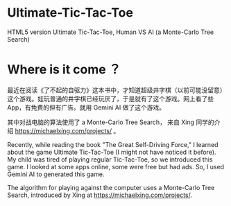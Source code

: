 # Ultimate-Tic-Tac-Toe

HTML5 version Ultimate Tic-Tac-Toe, Human VS AI (a Monte-Carlo Tree Search)

# Where is it come ？

最近在阅读《了不起的自驱力》这本书中，才知道超级井字棋（以前可能没留意）这个游戏。娃玩普通的井字棋已经玩厌了，于是就有了这个游戏。网上看了些 App，有免费的但有广告。就用 Gemini AI 做了这个游戏。

其中对战电脑的算法使用了 a Monte-Carlo Tree Search， 来自 Xing 同学的介绍 https://michaelxing.com/projects/ 。

Recently, while reading the book "The Great Self-Driving Force," I learned about the game Ultimate Tic-Tac-Toe (I might not have noticed it before). My child was tired of playing regular Tic-Tac-Toe, so we introduced this game. I looked at some apps online, some were free but had ads. So, I used Gemini AI to generated this game.

The algorithm for playing against the computer uses a Monte-Carlo Tree Search, introduced by Xing at https://michaelxing.com/projects/.
